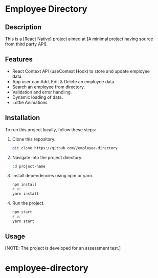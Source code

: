# Employee Directory

## Description
This is a [React Native] project aimed at [A minimal project having source from third party API]. 

## Features
- React Context API (useContext Hook) to store and update employee data.
- App user can Add, Edit & Delete an employee data.
- Search an employee from directory.
- Validation and error handling.
- Dynamic loading of data.
- Lottie Animations

## Installation
To run this project locally, follow these steps:

1. Clone this repository.
   ```bash
   git clone https://github.com//employee-directory
   ```

2. Navigate into the project directory.
   ```bash
   cd project-name
   ```

3. Install dependencies using npm or yarn.
   ```bash
   npm install
   # or
   yarn install
   ```

4. Run the project.
   ```bash
   npm start
   # or
   yarn start
   ```

## Usage
[NOTE: The project is developed for an assessment test.]

# employee-directory

